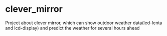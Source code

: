 # clever_mirror
Project about clever mirror, which can show outdoor weather data(led-lenta and lcd-display) and predict the weather for several hours ahead
